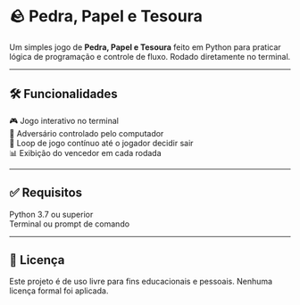 # 🪨 Pedra, Papel e Tesoura

Um simples jogo de **Pedra, Papel e Tesoura** feito em Python para praticar lógica de programação e controle de fluxo. Rodado diretamente no terminal.

---

## 🛠️ Funcionalidades

🎮 Jogo interativo no terminal  
🤖 Adversário controlado pelo computador  
🔁 Loop de jogo contínuo até o jogador decidir sair  
📊 Exibição do vencedor em cada rodada

---

## ✅ Requisitos

Python 3.7 ou superior  
Terminal ou prompt de comando

---

## 📌 Licença

Este projeto é de uso livre para fins educacionais e pessoais. Nenhuma licença formal foi aplicada.
